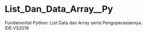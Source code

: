 # List_Dan_Data_Array__Py
Fundamental Python: List Data dan Array serta Pengoperasiannya. IDE:VS2019
